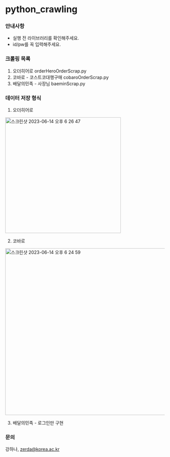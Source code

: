 # python_crawling

### 안내사항
- 실행 전 라이브러리를 확인해주세요.
- id/pw를 꼭 입력해주세요.

### 크롤링 목록
1. 오더히어로 orderHeroOrderScrap.py
2. 코바로 - 코스트코대행구매 cobaroOrderScrap.py
3. 배달의민족 - 사장님 baeminScrap.py

### 데이터 저장 형식
1. 오더히어로
<img width="365" alt="스크린샷 2023-06-14 오후 6 26 47" src="https://github.com/zerda217/python_crawling/assets/84703104/289aa43f-e200-4301-88ac-fb7766192ca4">

2. 코바로
<img width="526" alt="스크린샷 2023-06-14 오후 6 24 59" src="https://github.com/zerda217/python_crawling/assets/84703104/6bff7f59-cbcd-4f5e-80d7-c436172c999d">

3. 배달의민족 - 로그인만 구현

### 문의
강하나, zerda@korea.ac.kr
